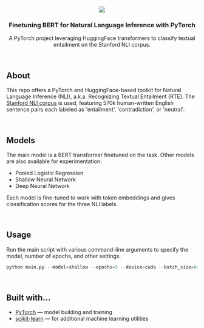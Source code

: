 <!--- Banner -->
<br />
<p align="center">
<a href="#"><img src="https://www.tclf.org/sites/default/files/styles/crop_2000x700/public/thumbnails/image/CA_Stanford_StanfordUniversity_courtesyWikimediaCommons_2011_005_Hero.jpg?itok=B8YAapxD"></a>
<h3 align="center">Finetuning BERT for Natural Language Inference with PyTorch</h3>
<p align="center">A PyTorch project leveraging HuggingFace transformers to classify textual entailment on the Stanford NLI corpus.</p>

<!--- About --><br />
## About
This repo offers a PyTorch and HuggingFace-based toolkit for Natural Language Inference (NLI), a.k.a. Recognizing Textual Entailment (RTE).
The [Stanford NLI corpus](https://www.kaggle.com/datasets/stanfordu/stanford-natural-language-inference-corpus) is used, featuring 570k human-written English sentence pairs each labeled as 'entailment', 'contradiction', or 'neutral'.

<!--- Models --><br />
## Models
The main model is a BERT transformer finetuned on the task.
Other models are also available for experimentation:
* Pooled Logistic Regression
* Shallow Neural Network
* Deep Neural Network

Each model is fine-tuned to work with token embeddings and gives classification scores for the three NLI labels.

<!--- Usage --><br />
## Usage
Run the main script with various command-line arguments to specify the model, number of epochs, and other settings.

```python
python main.py --model=shallow --epochs=5 --device=cuda --batch_size=64 --embedding_dim=128
```

<!--- Built with... --><br />
## Built with...
* [PyTorch](https://pytorch.org/) — model building and training
* [scikit-learn](https://scikit-learn.org/stable/) — for additional machine learning utilities
